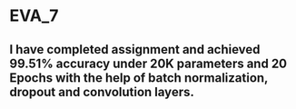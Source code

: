 # EVA_7
## I have completed assignment and achieved 99.51% accuracy under 20K parameters and 20 Epochs with the help of batch normalization, dropout and convolution layers.
